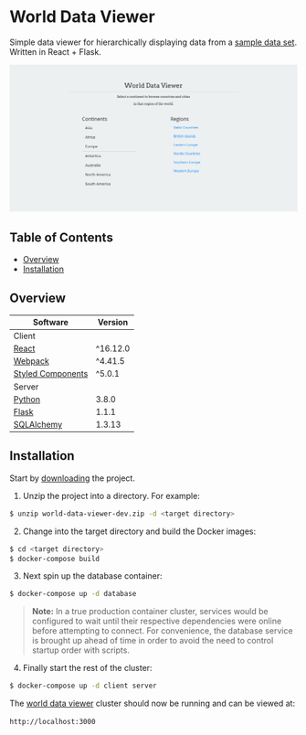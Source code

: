# World Data Viewer #

Simple data viewer for hierarchically displaying data from a [sample data set](#https://www.postgresql.org/ftp/projects/pgFoundry/dbsamples/world/world-1.0/ "World Dataset"). Written in React + Flask.

![Continent View](img/continent_view.png)


## Table of Contents ##
- [Overview](#overview)
- [Installation](#installation)

## Overview ##

|Software|Version|
|--------|-------|
|Client||
|[React](https://reactjs.org/docs/getting-started.html)|^16.12.0|
|[Webpack](https://webpack.js.org/concepts/)|^4.41.5|
|[Styled Components](https://styled-components.com/docs)|^5.0.1|
|Server||
|[Python](https://docs.python.org/3/)|3.8.0|
|[Flask](https://flask.palletsprojects.com/en/1.1.x/)|1.1.1|
|[SQLAlchemy](https://docs.sqlalchemy.org/en/13/)|1.3.13|

## Installation ##

Start by [downloading](https://github.com/BeautifulTovarisch/world-data-viewer/archive/dev.zip) the project.

1. Unzip the project into a directory. For example:

```bash
$ unzip world-data-viewer-dev.zip -d <target directory>
```

2. Change into the target directory and build the Docker images:

```bash
$ cd <target directory>
$ docker-compose build
```

3. Next spin up the database container:

```bash
$ docker-compose up -d database
```

> **Note:** In a true production container cluster, services would be configured to wait until their respective dependencies were online before attempting to connect. For convenience, the database service is brought up ahead of time in order to avoid the need to control startup order with scripts.

4. Finally start the rest of the cluster:

```bash
$ docker-compose up -d client server
```

The [world data viewer](http://localhost:3000) cluster should now be running and can be viewed at:

`http://localhost:3000`

